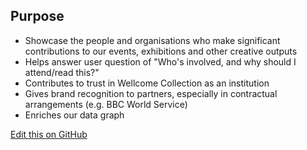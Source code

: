 ## Purpose
- Showcase the people and organisations who make significant contributions to our events, exhibitions and other creative outputs
- Helps answer user question of "Who's involved, and why should I attend/read this?"
- Contributes to trust in Wellcome Collection as an institution
- Gives brand recognition to partners, especially in contractual arrangements (e.g. BBC World Service)
- Enriches our data graph

[Edit this on GitHub](https://github.com/wellcometrust/wellcomecollection.org/edit/master/common/views/components/Contributors/README.md)
